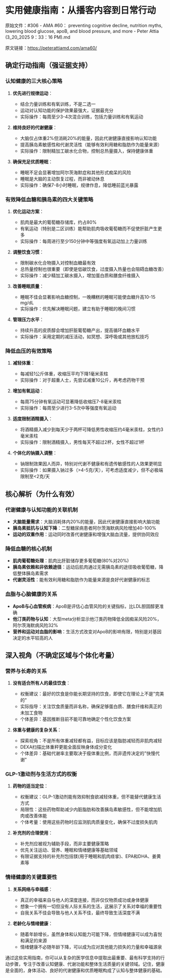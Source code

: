 # 实用健康指南：从播客内容到日常行动

原始文件：#306 - AMA #60： preventing cognitive decline, nutrition myths, lowering blood glucose, apoB, and blood pressure, and more - Peter Attia (3_20_2025 9：33：16 PM).md

原文链接：https://peterattiamd.com/ama60/

<YouTube videoId="wvuy3AOYxCA" />

## 确定行动指南（强证据支持）

### 认知健康的三大核心策略

1. **优先进行规律运动**：
   - 结合力量训练和有氧训练，不是二选一
   - 运动对认知功能的保护效果最强大，证据最充分
   - 实际操作：每周至少3-4次混合训练，包括力量训练和有氧运动

2. **维持良好的代谢健康**：
   - 大脑仅占体重2%但消耗20%的能量，因此代谢健康直接影响认知功能
   - 提高胰岛素敏感性和代谢灵活性（能够有效利用糖和脂肪作为能量来源）
   - 实际操作：限制精加工碳水化合物，控制总热量摄入，保持健康体重

3. **确保充足优质睡眠**：
   - 睡眠不足会显著增加阿尔茨海默症和其他形式痴呆的风险
   - 睡眠是大脑的主动恢复过程，而非被动休息
   - 实际操作：确保7-8小时睡眠，规律作息，降低睡前蓝光暴露

### 有效降低血糖和胰岛素的四大关键策略

1. **优化运动方案**：
   - 肌肉是最大的葡萄糖存储库，约占80%
   - 有氧运动（特别是二区训练）能帮助肌肉吸收葡萄糖而不促使肝脏产生更多
   - 实际操作：每周进行至少150分钟中等强度有氧运动加上力量训练

2. **调整饮食习惯**：
   - 限制碳水化合物摄入对控制血糖最有效
   - 总热量控制也很重要（即使是低碳饮食，过度摄入热量也会阻碍血糖改善）
   - 实际操作：减少精加工碳水摄入，增加蛋白质和膳食纤维摄入

3. **改善睡眠质量**：
   - 睡眠不佳会显著影响血糖控制，一晚糟糕的睡眠可能使血糖升高10-15 mg/dL
   - 实际操作：优先解决睡眠问题，建立有助于睡眠的晚间习惯

4. **管理压力水平**：
   - 持续升高的皮质醇会增加肝脏葡萄糖产出，提高循环血糖水平
   - 实际操作：采用定期的减压活动，如冥想、深呼吸或其他放松技巧

### 降低血压的有效策略

1. **减轻体重**：
   - 每减轻1公斤体重，收缩压平均下降1毫米汞柱
   - 实际操作：对于超重人士，先尝试减重10公斤，再考虑药物干预

2. **增加有氧运动**：
   - 每周75分钟有氧运动可显著降低收缩压7-8毫米汞柱
   - 实际操作：每周至少进行3-5次中等强度有氧运动

3. **适度限制酒精摄入**：
   - 将酒精摄入减少到每天少于两杯可降低男性收缩压约4毫米汞柱，女性约3毫米汞柱
   - 实际操作：限制酒精摄入，男性每天不超过2杯，女性不超过1杯

4. **个体化的钠摄入调整**：
   - 钠限制效果因人而异，特别对代谢不健康和有遗传敏感性的人效果更明显
   - 实际操作：如果摄入钠过多（>4-5克/天），可考虑适度减少，但不必极端限制至<2克/天

## 核心解析（为什么有效）

### 代谢健康与认知功能的关联机制

- **大脑能量需求**：大脑消耗体内20%的能量，因此代谢健康直接影响大脑功能
- **胰岛素抵抗与认知下降**：二型糖尿病患者阿尔茨海默病风险增加40-100%
- **运动的双重作用**：运动同时改善代谢健康和增强大脑血流量，提供协同效应

### 降低血糖的核心机制

- **肌肉葡萄糖处理**：肌肉比肝脏储存更多葡萄糖(80%对20%)
- **胰岛素依赖和非依赖途径**：运动后肌肉通过无需胰岛素的途径吸收葡萄糖，降低整体胰岛素需求
- **代谢灵活性**：能有效利用糖和脂肪作为能量来源是良好代谢健康的标志

### 血脂与心脑健康的关系

- **ApoB与心血管疾病**：ApoB是评估心血管风险的关键指标，比LDL胆固醇更准确
- **他汀类药物与认知**：大型meta分析显示他汀类药物降低全因痴呆风险20%，阿尔茨海默病风险32%
- **营养和运动对血脂的影响**：生活方式改变对ApoB的影响有限，特别是对基因决定的水平较高的人

## 深入视角（不确定区域与个体化考量）

### 营养与长寿的关系

1. **没有适合所有人的最佳饮食**：
   - 权衡建议：最好的饮食是你能长期坚持的饮食，即使它在理论上不是"完美的"
   - 实际指导：关注饮食质量而非名称，确保足够蛋白质、膳食纤维和真正的未加工食物
   - 个体差异：基因推断目前不能可靠地确定个性化饮食方案

2. **体重与健康的复杂关系**：
   - 探索视角：不是所有体重减轻都有益，目标应该是脂肪减轻而非肌肉减轻
   - DEXA扫描比体重秤更能全面反映身体成分变化
   - 个体差异：基础代谢率主要取决于瘦体重比例，而非遗传决定的"快慢代谢"

### GLP-1激动剂与生活方式的权衡

1. **药物的适当定位**：
   - 权衡建议：GLP-1激动剂能有效抑制食欲减轻体重，但不能替代健康生活方式
   - 局限性：这些药物帮助减少内脏脂肪和改善胰岛素敏感性，但不能增加肌肉或改善体能
   - 个体考量：使用这些药物时应监测肌肉质量变化，确保不过度损失肌肉

2. **补充剂的合理使用**：
   - 补充剂应被视为辅助手段，而非主要健康策略
   - 优先关注运动、营养、睡眠和情绪健康等基础领域
   - 有限证据支持的补充剂包括镁(用于睡眠和肌肉痉挛)、EPA和DHA、姜黄素等

### 情绪健康的关键重要性

1. **关系网络与幸福感**：
   - 真正的幸福来自与他人的深度连接，而非仅仅物质成功或身体健康
   - 想象一个拥有一切但没有人际关系的生活，这展示了关系对幸福的重要性
   - 自我关系不佳会导致与他人关系不佳，最终导致生活深度不满

2. **老龄化与情绪健康**：
   - 随着年龄增长，虽然身体和认知能力可能下降，但情绪健康可以成为喜悦和满足的来源
   - 情绪健康不必随年龄下降，可以成为应对其他能力损失的力量和幸福源泉

通过这些实用指南，你可以从复杂的医学信息中提取出最重要、最有科学支持的行动步骤，专注于改善认知健康、代谢功能和整体生活质量的关键领域。记住，健康是全面的，身体活动、良好的代谢健康和优质睡眠构成了认知与整体健康的基础。